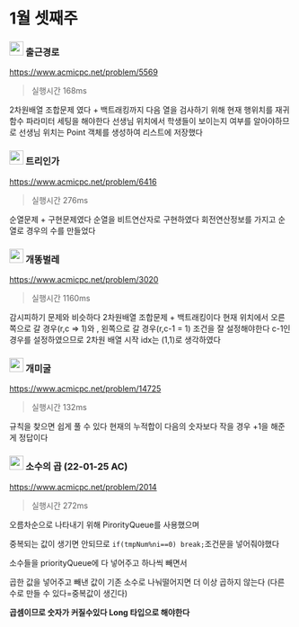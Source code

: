 # 1월 셋째주



###  <img src ="https://d2gd6pc034wcta.cloudfront.net/tier/11.svg" width="25"> 출근경로

https://www.acmicpc.net/problem/5569

> 실행시간 168ms

2차원배열 조합문제 였다 + 백트래킹까지
다음 열을 검사하기 위해 현재 행위치를 재귀함수 파라미터 세팅을 해야한다
선생님 위치에서 학생들이 보이는지 여부를 알아야하므로 선생님 위치는 Point 객체를 생성하여 리스트에 저장했다



### <img src ="https://d2gd6pc034wcta.cloudfront.net/tier/11.svg" width="25"> 트리인가

https://www.acmicpc.net/problem/6416

> 실행시간 276ms

순열문제 + 구현문제였다
순열을 비트연산자로 구현하였다
회전연산정보를 가지고 순열로 경우의 수를 만들었다



### <img src ="https://d2gd6pc034wcta.cloudfront.net/tier/11.svg" width="25"> 개똥벌레

https://www.acmicpc.net/problem/3020

> 실행시간 1160ms

감시피하기 문제와 비슷하다
2차원배열 조합문제 + 백트래킹이다
현재 위치에서 오른쪽으로 갈 경우(r,c => 1)와 , 왼쪽으로 갈 경우(r,c-1 = 1) 조건을 잘 설정해야한다
c-1인 경우를 설정하였으므로 2차원 배열 시작 idx는 (1,1)로 생각하였다



### <img src ="https://d2gd6pc034wcta.cloudfront.net/tier/14.svg" width="25"> 개미굴

https://www.acmicpc.net/problem/14725

> 실행시간 132ms

규칙을 찾으면 쉽게 풀 수 있다
현재의 누적합이 다음의 숫자보다 작을 경우 +1을 해준게 정답이다



### <img src ="https://d2gd6pc034wcta.cloudfront.net/tier/15.svg" width="25"> 소수의 곱 (22-01-25 AC)

https://www.acmicpc.net/problem/2014

> 실행시간 272ms

오름차순으로 나타내기 위해 PirorityQueue를 사용했으며 

중복되는 값이 생기면 안되므로 ` if(tmpNum%ni==0) break; `조건문을 넣어줘야했다

소수들을 priorityQueue에 다 넣어주고 하나씩 빼면서 

곱한 값을 넣어주고 빼낸 값이 기존 소수로 나눠떨어지면 더 이상 곱하지 않는다 (다른 수로 만들 수 있다=중복값이 생긴다)

**곱셈이므로 숫자가 커질수있다 Long 타입으로 해야한다**




